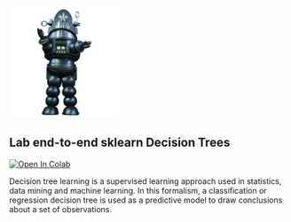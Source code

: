 <img src="images/robby.png" alt="drawing" width="200"/>

## Lab end-to-end sklearn Decision Trees


<a target="_blank" href="https://colab.research.google.com/github/antonioGoncalves64/ML/blob/main/Lab_end_to_end_machine_learning_project_decision_trees_for_classification.ipynb">
  <img src="https://colab.research.google.com/assets/colab-badge.svg" alt="Open In Colab"/>
</a>






Decision tree learning is a supervised learning approach used in statistics, data mining and machine learning. In this formalism, a classification or regression decision tree is used as a predictive model to draw conclusions about a set of observations.